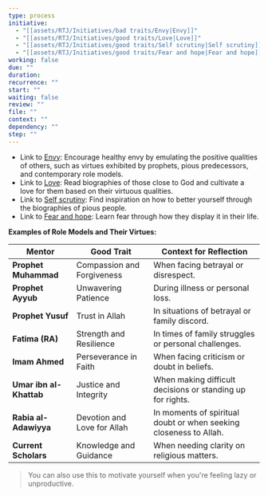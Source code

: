 ```yaml
---
type: process
initiative:
  - "[[assets/RTJ/Initiatives/bad traits/Envy|Envy]]"
  - "[[assets/RTJ/Initiatives/good traits/Love|Love]]"
  - "[[assets/RTJ/Initiatives/good traits/Self scrutiny|Self scrutiny]]"
  - "[[assets/RTJ/Initiatives/good traits/Fear and hope|Fear and hope]]"
working: false
due: ""
duration: 
recurrence: ""
start: ""
waiting: false
review: ""
file: ""
context: ""
dependency: ""
step: ""
---
```


* Link to [Envy](assets/RTJ/Initiatives/bad%20traits/Envy.md): Encourage healthy envy by emulating the positive qualities of others, such as virtues exhibited by prophets, pious predecessors, and contemporary role models.
* Link to [Love](assets/RTJ/Initiatives/good%20traits/Love.md): Read biographies of those close to God and cultivate a love for them based on their virtuous qualities.
* Link to [Self scrutiny](assets/RTJ/Initiatives/good%20traits/Self%20scrutiny.md): Find inspiration on how to better yourself through the biographies of pious people.
* Link to [Fear and hope](assets/RTJ/Initiatives/good%20traits/Fear%20and%20hope.md): Learn fear through how they display it in their life.

**Examples of Role Models and Their Virtues:**

| **Mentor**              | **Good Trait**              | **Context for Reflection**                                        |
| ----------------------- | --------------------------- | ----------------------------------------------------------------- |
| **Prophet Muhammad**    | Compassion and Forgiveness  | When facing betrayal or disrespect.                               |
| **Prophet Ayyub**       | Unwavering Patience         | During illness or personal loss.                                  |
| **Prophet Yusuf**       | Trust in Allah              | In situations of betrayal or family discord.                      |
| **Fatima (RA)**         | Strength and Resilience     | In times of family struggles or personal challenges.              |
| **Imam Ahmed**          | Perseverance in Faith       | When facing criticism or doubt in beliefs.                        |
| **Umar ibn al-Khattab** | Justice and Integrity       | When making difficult decisions or standing up for rights.        |
| **Rabia al-Adawiyya**   | Devotion and Love for Allah | In moments of spiritual doubt or when seeking closeness to Allah. |
| **Current Scholars**    | Knowledge and Guidance      | When needing clarity on religious matters.                        |

> You can also use this to motivate yourself when you're feeling lazy or unproductive.
